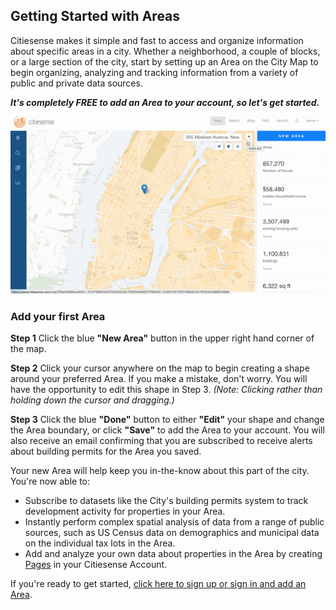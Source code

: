 ## Getting Started with Areas
Citiesense makes it simple and fast to access and organize information about specific areas in a city. Whether a neighborhood, a couple of blocks, or a large section of the city, start by setting up an Area on the City Map to begin organizing, analyzing and tracking information from a variety of public and private data sources. 
 
*__It's completely FREE to add an Area to your account, so let's get started.__*
 
 


![alt text](https://github.com/citiesense/docs/blob/master/images/create_new_area.gif?raw=true "Add your first Area")


### Add your first Area


__Step 1__
Click the blue __"New Area"__ button in the upper right hand corner of the map. 


__Step 2__
Click your cursor anywhere on the map to begin creating a shape around your preferred Area. If you make a mistake, don't worry. You will have the opportunity to edit this shape in Step 3. _(Note: Clicking rather than holding down the cursor and dragging.)_
 
 
 __Step 3__
 Click the blue __"Done"__ button to either __"Edit"__ your shape and change the Area boundary, or click __"Save"__ to add the Area to your account. You will also receive an email confirming that you are subscribed to receive alerts about building permits for the Area you saved.
 
Your new Area will help keep you in-the-know about this part of the city. You're now able to:

- Subscribe to datasets like the City's building permits system to track development activity for properties in your Area.  
- Instantly perform complex spatial analysis of data from a range of public sources, such as US Census data on demographics and municipal data on the individual tax lots in the Area. 
- Add and analyze your own data about properties in the Area by creating [Pages](https://www.citiesense.com/docs/pages/05-Pages.md) in your Citiesense Account. 

If you're ready to get started, [click here to sign up or sign in and add an Area](https://www.citiesense.com/sign_in). 



